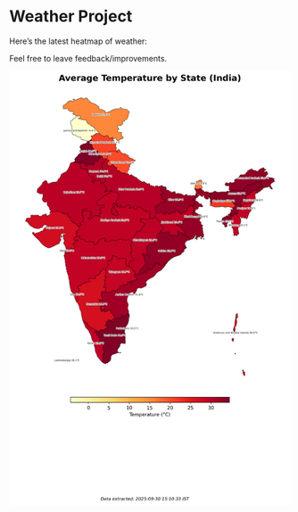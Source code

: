 # Weather Project

Here’s the latest heatmap of weather:

Feel free to leave feedback/improvements.

![India Heatmap](docs/assets/india_heatmap.png?v=DBA594)
